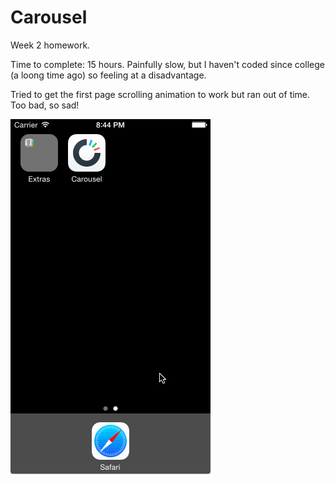 Carousel
========
Week 2 homework.

Time to complete: 15 hours. Painfully slow, but I haven't coded since college (a loong time ago) so feeling at a disadvantage. 

Tried to get the first page scrolling animation to work but ran out of time. Too bad, so sad!

![Video Walkthrough](carousel.gif)
